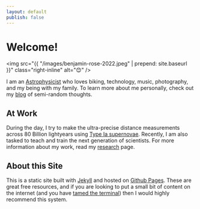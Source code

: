 ```yaml
---
layout: default
publish: false
---
```


# Welcome!

<img src="{{ "/images/benjamin-rose-2022.jpeg" | prepend: site.baseurl }}" class="right-inline" alt="😊" /> 

<!-- # About Ben -->

I am an [Astrophysicist](/research) who loves biking, technology, music, photography, and my being with my family. To learn more about me personally, check out my [blog](blog) of semi-random thoughts.
<!--  -->


## At Work

During the day, I try to make the ultra-precise distance measurements across 80 Billion lightyears using [Type Ia supernovae][sn]. Recently, I am also tasked to teach and train the next generation of scientists.
For more information about my work, read my [research](/research) page.

[sn]: https://en.wikipedia.org/wiki/Type_Ia_supernova

## About this Site

This is a static site built with [Jekyll] and hosted on [Github Pages]. These are great free resources, and if you are looking to put a small bit of content on the internet (and you have [tamed the terminal][ttt]) then I would highly recommend this system.

[Jekyll]: https://jekyllrb.com
[Github Pages]: https://pages.github.com
[ttt]: https://www.bartbusschots.ie/s/blog/taming-the-terminal/
[markdown]: https://daringfireball.net/projects/markdown/
